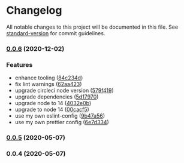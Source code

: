 # Changelog

All notable changes to this project will be documented in this file. See [standard-version](https://github.com/conventional-changelog/standard-version) for commit guidelines.

### [0.0.6](https://github.com/john-d-pelingo/react-window-assistant/compare/v0.0.5...v0.0.6) (2020-12-02)


### Features

* enhance tooling ([84c234d](https://github.com/john-d-pelingo/react-window-assistant/commit/84c234d3ebf9e4c4ba78102050145556bb009ab5))
* fix lint warnings ([62aa423](https://github.com/john-d-pelingo/react-window-assistant/commit/62aa423397332d91f75046f0b374e9f0fe91d167))
* upgrade circleci node version ([579f419](https://github.com/john-d-pelingo/react-window-assistant/commit/579f419006cb5cef44d819953c7db24cd231f36f))
* upgrade dependencies ([5d17970](https://github.com/john-d-pelingo/react-window-assistant/commit/5d179703df7399fa02ec7f7dacdb5f1d89d28b88))
* upgrade node to 14 ([4032e0b](https://github.com/john-d-pelingo/react-window-assistant/commit/4032e0b532d46b02011708de38b7ae85641ccea5))
* upgrade to node 14 ([00cacf5](https://github.com/john-d-pelingo/react-window-assistant/commit/00cacf5a10835375b18e449a755e149da7e350e0))
* use my own eslint-config ([9b47a56](https://github.com/john-d-pelingo/react-window-assistant/commit/9b47a56c027eee7e8dd2deaf0ebada66a4ce2512))
* use my own prettier config ([6e7d334](https://github.com/john-d-pelingo/react-window-assistant/commit/6e7d334adc21d7b85e12e26281dc8d82e11a7e79))

### [0.0.5](https://github.com/john-d-pelingo/react-window-assistant/compare/v0.0.4...v0.0.5) (2020-05-07)

### 0.0.4 (2020-05-07)

